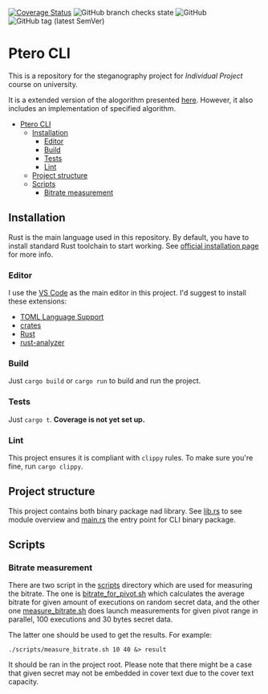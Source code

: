 [![Coverage Status](https://coveralls.io/repos/github/baymax42/ptero-cli/badge.svg?branch=main)](https://coveralls.io/github/baymax42/ptero-cli?branch=main)
![GitHub branch checks state](https://img.shields.io/github/checks-status/baymax42/ptero-cli/main?label=status)
![GitHub](https://img.shields.io/github/license/baymax42/ptero-cli)
![GitHub tag (latest SemVer)](https://img.shields.io/github/v/tag/baymax42/ptero-cli)
# Ptero CLI

This is a repository for the steganography project for *Individual Project* course on university.

It is a extended version of the alogorithm presented [here](https://link.springer.com/chapter/10.1007/978-3-319-76687-4_15). 
However, it also includes an implementation of specified algorithm. 
<!-- TOC -->
- [Ptero CLI](#ptero-cli)
  - [Installation](#installation)
    - [Editor](#editor)
    - [Build](#build)
    - [Tests](#tests)
    - [Lint](#lint)
  - [Project structure](#project-structure)
  - [Scripts](#scripts)
    - [Bitrate measurement](#bitrate-measurement)
<!-- TOC -->

## Installation

Rust is the main language used in this repository. By default, you have to install standard Rust toolchain to start working.
See [official installation page](https://www.rust-lang.org/tools/install) for more info.

### Editor 

I use the [VS Code](https://code.visualstudio.com/download) as the main editor in this project. I'd suggest to install these extensions:
* [TOML Language Support](https://marketplace.visualstudio.com/items?itemName=be5invis.toml)
* [crates](https://marketplace.visualstudio.com/items?itemName=serayuzgur.crates)
* [Rust](https://marketplace.visualstudio.com/items?itemName=rust-lang.rust)
* [rust-analyzer](https://marketplace.visualstudio.com/items?itemName=matklad.rust-analyzer)

### Build

Just `cargo build` or `cargo run` to build and run the project.

### Tests

Just `cargo t`. **Coverage is not yet set up.**

### Lint

This project ensures it is compliant with `clippy` rules. To make sure you're fine, run `cargo clippy`.

## Project structure

This project contains both binary package nad library. See [lib.rs](./src/lib.rs) to see module overview and [main.rs](./src/main.rs) the entry point for CLI binary package.

## Scripts

### Bitrate measurement
There are two script in the [scripts](./scripts) directory which are used for measuring the bitrate.
The one is [bitrate_for_pivot.sh](./scripts/bitrate_for_pivot.sh) which calculates the average bitrate for
given amount of executions on random secret data, and the other one [measure_bitrate.sh](./scripts/measure_bitrate.sh) does launch measurements 
for given pivot range in parallel, 100 executions and 30 bytes secret data.

The latter one should be used to get the results. For example:
```shell script
./scripts/measure_bitrate.sh 10 40 &> result
```

It should be ran in the project root. Please note that there might be a case that given secret may not
be embedded in cover text due to the cover text capacity.

